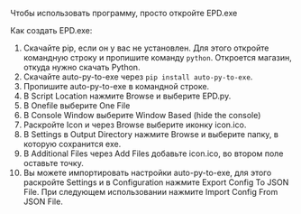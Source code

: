 Чтобы использовать программу, просто откройте EPD.exe

Как создать EPD.exe:
1. Скачайте pip, если он у вас не установлен. Для этого откройте командную строку и пропишите команду `python`. Откроется магазин, откуда нужно скачать Python.
2. Скачайте auto-py-to-exe через `pip install auto-py-to-exe`.
3. Пропишите auto-py-to-exe в командной строке.
4. В Script Location нажмите Browse и выберите EPD.py.
5. В Onefile выберите One File
6. В Console Window выберите Window Based (hide the console)
7. Раскройте Icon и через Browse выберите иконку icon.ico.
9. В Settings в Output Directory нажмите Browse и выберите папку, в которую сохранится exe.
10. В Additional Files через Add Files добавьте icon.ico, во втором поле оставьте точку.
11. Вы можете импортировать настройки auto-py-to-exe, для этого раскройте Settings и в Configuration нажмите Export Config To JSON File. При следующем использовании нажмите Import Config From JSON File.
